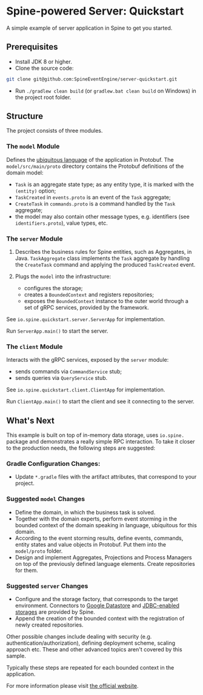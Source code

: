 # Spine-powered Server: Quickstart
A simple example of server application in Spine to get you started.

## Prerequisites

* Install JDK 8 or higher.
* Clone the source code: 
```bash
git clone git@github.com:SpineEventEngine/server-quickstart.git
```
* Run `./gradlew clean build` (or `gradlew.bat clean build` on Windows) in the project root folder.

## Structure

The project consists of three modules.

### The `model` Module

Defines the [ubiquitous language](https://martinfowler.com/bliki/UbiquitousLanguage.html) 
of the application in Protobuf.
The `model/src/main/proto` directory contains the Protobuf definitions of the domain model:
 * `Task` is an aggregate state type; as any entity type, it is marked with the `(entity)` option;
 * `TaskCreated` in `events.proto` is an event of the `Task` aggregate;
 * `CreateTask` in `commands.proto` is a command handled by the `Task` aggregate;
 * the model may also contain other message types, e.g. identifiers (see `identifiers.proto`), value
 types, etc.
 

### The `server` Module

1. Describes the business rules for Spine entities, such as Aggregates, in Java.
`TaskAggregate` class implements the `Task` aggregate by handling the `CreateTask` command and 
applying the produced `TaskCreated` event.

2. Plugs the `model` into the infrastructure: 
   * configures the storage;
   * creates a `BoundedContext` and registers repositories;
   * exposes the `BoundedContext` instance to the outer world through a set of gRPC services,
   provided by the framework.

See `io.spine.quickstart.server.ServerApp` for implementation. 

Run `ServerApp.main()` to start the server.

### The `client` Module

Interacts with the gRPC services, exposed by the `server` module: 
 * sends commands via `CommandService` stub;
 * sends queries via `QueryService` stub.

See `io.spine.quickstart.client.ClientApp` for implementation.

Run `ClientApp.main()` to start the client and see it connecting to the server.
 
## What's Next

This example is built on top of in-memory data storage, uses `io.spine.` package 
and demonstrates a really simple RPC interaction. To take it closer to the production needs,
the following steps are suggested:

### Gradle Configuration Changes:

 * Update `*.gradle` files with the artifact attributes, that correspond to your project.

### Suggested `model` Changes 

 * Define the domain, in which the business task is solved.
 * Together with the domain experts, perform event storming in the bounded context of the domain
 speaking in language, ubiquitous for this domain.
 * According to the event storming results, define events, commands, entity states and value
objects in Protobuf. Put them into the `model/proto` folder. 
 * Design and implement Aggregates, Projections and Process Managers on top of the previously
 defined language elements. Create repositories for them.

### Suggested `server` Changes 

 * Configure and the storage factory, that corresponds to the target environment. Connectors to
 [Google Datastore](https://github.com/SpineEventEngine/gcloud-java) and 
 [JDBC-enabled storages](https://github.com/SpineEventEngine/jdbc-storage) are provided by Spine.
 * Append the creation of the bounded context with the registration of newly created repositories.
 
Other possible changes include dealing with security (e.g. authentication/authorization), defining
deployment scheme, scaling approach etc. These and other advanced topics aren't covered by this
sample.

Typically these steps are repeated for each bounded context in the application.
 
For more information please visit [the official website](https://spine.io).
